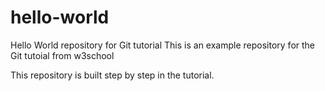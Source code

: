 # hello-world
Hello World repository for Git tutorial
This is an example repository for the Git tutoial from w3school

This repository is built step by step in the tutorial.
